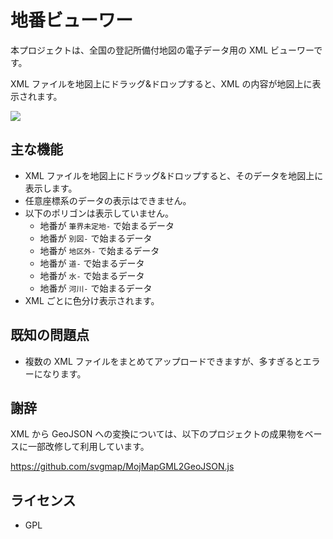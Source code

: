 # 地番ビューワー

本プロジェクトは、全国の登記所備付地図の電子データ用の XML ビューワーです。

XML ファイルを地図上にドラッグ&ドロップすると、XML の内容が地図上に表示されます。

![](https://www.evernote.com/l/ABWVzpjqNGFEDa2viF1DoX1q-aqMwozVxG8B/image.png)

## 主な機能

* XML ファイルを地図上にドラッグ&ドロップすると、そのデータを地図上に表示します。
* 任意座標系のデータの表示はできません。
* 以下のポリゴンは表示していません。
  * 地番が `筆界未定地-` で始まるデータ
  * 地番が `別図-` で始まるデータ
  * 地番が `地区外-` で始まるデータ
  * 地番が `道-` で始まるデータ
  * 地番が `水-` で始まるデータ
  * 地番が `河川-` で始まるデータ
* XML ごとに色分け表示されます。

## 既知の問題点

* 複数の XML ファイルをまとめてアップロードできますが、多すぎるとエラーになります。

## 謝辞

XML から GeoJSON への変換については、以下のプロジェクトの成果物をベースに一部改修して利用しています。

https://github.com/svgmap/MojMapGML2GeoJSON.js

## ライセンス

* GPL
